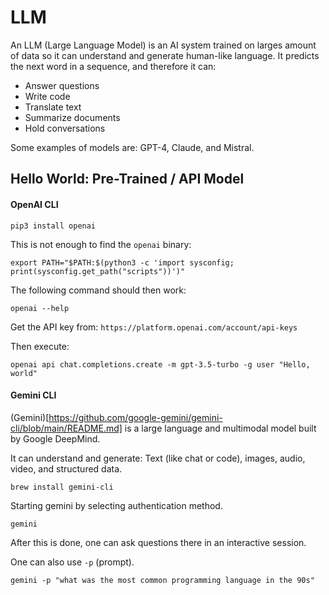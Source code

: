 # LLM

An LLM (Large Language Model) is an AI system trained on larges amount of data so it can understand and generate human-like language.
It predicts the next word in a sequence, and therefore it can:

- Answer questions
- Write code
- Translate text
- Summarize documents
- Hold conversations

Some examples of models are: GPT-4, Claude, and Mistral.

## Hello World: Pre-Trained / API Model


#### OpenAI CLI

```
pip3 install openai
```

This is not enough to find the `openai` binary:

```
export PATH="$PATH:$(python3 -c 'import sysconfig; print(sysconfig.get_path("scripts"))')"
```

The following command should then work:

```
openai --help
```

Get the API key from: `https://platform.openai.com/account/api-keys`

Then execute:

```
openai api chat.completions.create -m gpt-3.5-turbo -g user "Hello, world"
```

#### Gemini CLI

(Gemini)[https://github.com/google-gemini/gemini-cli/blob/main/README.md] is a large language and multimodal model built by Google DeepMind.

It can understand and generate: Text (like chat or code), images, audio, video, and structured data.


```
brew install gemini-cli
```

Starting gemini by selecting authentication method.

```
gemini
```

After this is done, one can ask questions there in an interactive session.

One can also use `-p` (prompt).

```
gemini -p "what was the most common programming language in the 90s"
```

